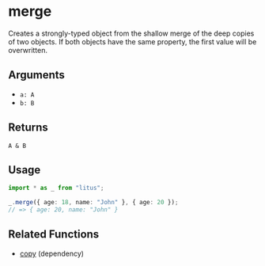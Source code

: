 # merge

Creates a strongly-typed object from the shallow merge of the deep copies of
two objects.
If both objects have the same property, the first value will be overwritten.

## Arguments

- `a: A`
- `b: B`

## Returns

`A & B`

## Usage

```ts
import * as _ from "litus";

_.merge({ age: 18, name: "John" }, { age: 20 });
// => { age: 20, name: "John" }
```

## Related Functions

- [copy](copy.md) (dependency)
